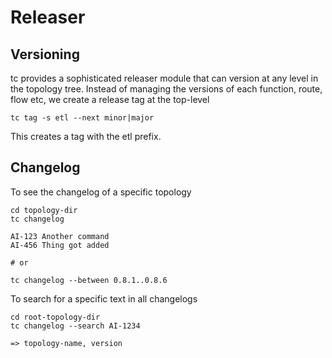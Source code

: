 # Releaser

<!-- toc -->

## Versioning

tc provides a sophisticated releaser module that can version at any level in the topology tree. Instead of managing the versions of each function, route, flow etc, we create a release tag at the top-level

```
tc tag -s etl --next minor|major
```

This creates a tag with the etl prefix.


## Changelog


To see the changelog of a specific topology

```
cd topology-dir
tc changelog

AI-123 Another command
AI-456 Thing got added

# or

tc changelog --between 0.8.1..0.8.6
```

To search for a specific text in all changelogs

```
cd root-topology-dir
tc changelog --search AI-1234

=> topology-name, version

```
